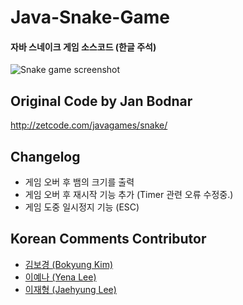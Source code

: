 # Java-Snake-Game
#### 자바 스네이크 게임 소스코드 (한글 주석) 
![Snake game screenshot](snake.png)

## Original Code by Jan Bodnar
http://zetcode.com/javagames/snake/  

## Changelog
- 게임 오버 후 뱀의 크기를 출력
- 게임 오버 후 재시작 기능 추가 (Timer 관련 오류 수정중.)
- 게임 도중 일시정지 기능 (ESC)

## Korean Comments Contributor
- [김보경 (Bokyung Kim)](https://github.com/mayb00)
- [이예나 (Yena Lee)](https://github.com/TEDIII)
- [이재형 (Jaehyung Lee)](https://github.com/devITae)
